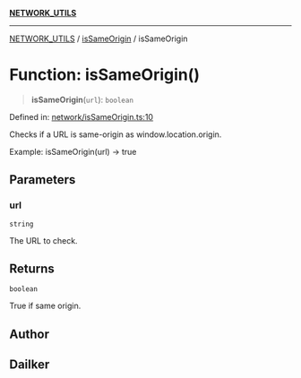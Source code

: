 [**NETWORK_UTILS**](../../README.md)

***

[NETWORK_UTILS](../../README.md) / [isSameOrigin](../README.md) / isSameOrigin

# Function: isSameOrigin()

> **isSameOrigin**(`url`): `boolean`

Defined in: [network/isSameOrigin.ts:10](https://github.com/dailker/everyutil-js/blob/b3e269da55b7d96c15eb37e98c5c4f6b94f05f6f/src/network/isSameOrigin.ts#L10)

Checks if a URL is same-origin as window.location.origin.

Example: isSameOrigin(url) → true

## Parameters

### url

`string`

The URL to check.

## Returns

`boolean`

True if same origin.

## Author

## Dailker
